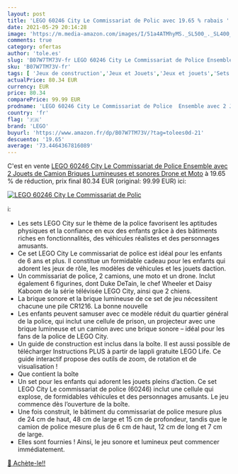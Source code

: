 ```yaml
---
layout: post
title: 'LEGO 60246 City Le Commissariat de Polic avec 19.65 % rabais '
date: 2021-05-29 20:14:28
image: 'https://m.media-amazon.com/images/I/51a4ATMhyMS._SL500_._SL400_.jpg'
comments: true
category: ofertas
author: 'tole.es'
slug: 'B07W7TM73V-fr LEGO 60246 City Le Commissariat de Police Ensemble avec 2...'
sku: 'B07W7TM73V-fr'
tags: [ 'Jeux de construction','Jeux et Jouets','Jeux et jouets','Sets de jeux de construction','lego', ]
actualPrice: 80.34 EUR
currency: EUR
price: 80.34
comparePrice: 99.99 EUR
prodname: 'LEGO 60246 City Le Commissariat de Police  Ensemble avec 2 Jouets de Camion  Briques Lumineuses et sonores  Drone et Moto'
country: 'fr'
flag: '🇫🇷'
brand: 'LEGO'
buyurl: 'https://www.amazon.fr/dp/B07W7TM73V/?tag=tolees0d-21'
descuento: '19.65'
average: '73.4464367816089'
---
```


C'est en vente [LEGO 60246 City Le Commissariat de Police  Ensemble avec 2 Jouets de Camion  Briques Lumineuses et sonores  Drone et Moto](https://www.amazon.fr/dp/B07W7TM73V/?tag=tolees0d-21)  à  19.65 % de réduction, prix final  80.34 EUR (original: 99.99 EUR) ici:

[![LEGO 60246 City Le Commissariat de Polic](https://m.media-amazon.com/images/I/51a4ATMhyMS._SL500_._SL400_.jpg)](https://www.amazon.fr/dp/B07W7TM73V/?tag=tolees0d-21)

ℹ️:

- Les sets LEGO City sur le thème de la police favorisent les aptitudes physiques et la confiance en eux des enfants grâce à des bâtiments riches en fonctionnalités, des véhicules réalistes et des personnages amusants.
- Ce set LEGO City Le commissariat de police est idéal pour les enfants de 6 ans et plus. Il constitue un formidable cadeau pour les enfants qui adorent les jeux de rôle, les modèles de véhicules et les jouets daction.
- Un commissariat de police, 2 camions, une moto et un drone. Inclut également 6 figurines, dont Duke DeTain, le chef Wheeler et Daisy Kaboom de la série télévisée LEGO City, ainsi que 2 chiens.
- La brique sonore et la brique lumineuse de ce set de jeu nécessitent chacune une pile CR1216. La bonne nouvelle
- Les enfants peuvent samuser avec ce modèle réduit du quartier général de la police, qui inclut une cellule de prison, un projecteur avec une brique lumineuse et un camion avec une brique sonore – idéal pour les fans de la police de LEGO City.
- Un guide de construction est inclus dans la boîte. Il est aussi possible de télécharger Instructions PLUS à partir de lappli gratuite LEGO Life. Ce guide interactif propose des outils de zoom, de rotation et de visualisation !
- Que contient la boîte
- Un set pour les enfants qui adorent les jouets pleins d’action. Ce set LEGO City Le commissariat de police (60246) inclut une cellule qui explose, de formidables véhicules et des personnages amusants. Le jeu commence dès l’ouverture de la boîte.
- Une fois construit, le bâtiment du commissariat de police mesure plus de 24 cm de haut, 48 cm de large et 15 cm de profondeur, tandis que le camion de police mesure plus de 6 cm de haut, 12 cm de long et 7 cm de large.
- Elles sont fournies ! Ainsi, le jeu sonore et lumineux peut commencer immédiatement.

[🛒 Achète-le!!](https://www.amazon.fr/dp/B07W7TM73V/?tag=tolees0d-21)
